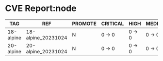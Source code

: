 # CVE Report:node
|    TAG    |        REF         | PROMOTE | CRITICAL |  HIGH  | MEDIUM |  LOW   | UNKNOWN |
|-----------|--------------------|---------|----------|--------|--------|--------|---------|
| 18-alpine | 18-alpine_20231024 | N       | 0 -> 0   | 0 -> 0 | 0 -> 0 | 0 -> 0 | 0 -> 0  |
| 20-alpine | 20-alpine_20231024 | N       | 0 -> 0   | 0 -> 0 | 0 -> 0 | 0 -> 0 | 0 -> 0  |
